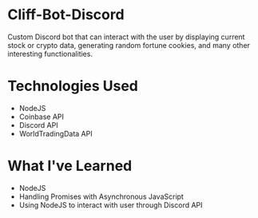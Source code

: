 # Cliff-Bot-Discord

Custom Discord bot that can interact with the user by displaying current stock or crypto data, generating random fortune cookies, and many other interesting functionalities.

# Technologies Used

- NodeJS
- Coinbase API
- Discord API
- WorldTradingData API

# What I've Learned

- NodeJS
- Handling Promises with Asynchronous JavaScript
- Using NodeJS to interact with user through Discord API

